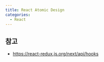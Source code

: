 ```yaml
---
title: React Atomic Design
categories: 
  - React
---
```




참고
---
* <https://react-redux.js.org/next/api/hooks>
